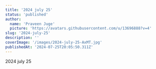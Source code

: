```yaml
---
title: '2024 july 25'
status: 'published'
author:
  name: 'Praveen Juge'
  picture: 'https://avatars.githubusercontent.com/u/13696888?v=4'
slug: '2024-july-25'
description: ''
coverImage: '/images/2024-july-25-AxMT.jpg'
publishedAt: '2024-07-25T20:05:50.311Z'
---
```


2024 july 25